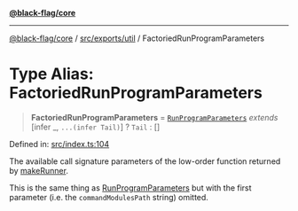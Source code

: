 [**@black-flag/core**](../../../../README.md)

***

[@black-flag/core](../../../../README.md) / [src/exports/util](../README.md) / FactoriedRunProgramParameters

# Type Alias: FactoriedRunProgramParameters

> **FactoriedRunProgramParameters** = [`RunProgramParameters`](../../type-aliases/RunProgramParameters.md) *extends* \[infer \_, `...(infer Tail)`\] ? `Tail` : \[\]

Defined in: [src/index.ts:104](https://github.com/Xunnamius/black-flag/blob/f720a804174f12cc89580da9c1ce4476115249e9/src/index.ts#L104)

The available call signature parameters of the low-order function returned by
[makeRunner](../functions/makeRunner.md).

This is the same thing as [RunProgramParameters](../../type-aliases/RunProgramParameters.md) but with the first
parameter (i.e. the `commandModulesPath` string) omitted.

